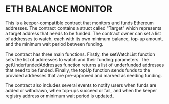 # ETH BALANCE MONITOR

This is a keeper-compatible contract that monitors and funds Ethereum addresses. The contract contains a struct called "Target" which represents a target address that needs to be funded. The contract owner can set a list of addresses to watch, each with its own minimum balance, top-up amount, and the minimum wait period between funding.

The contract has three main functions. Firstly, the setWatchList function sets the list of addresses to watch and their funding parameters. The getUnderfundedAddresses function returns a list of underfunded addresses that need to be funded. Finally, the topUp function sends funds to the provided addresses that are pre-approved and marked as needing funding.

The contract also includes several events to notify users when funds are added or withdrawn, when top-ups succeed or fail, and when the keeper registry address or minimum wait period is updated.